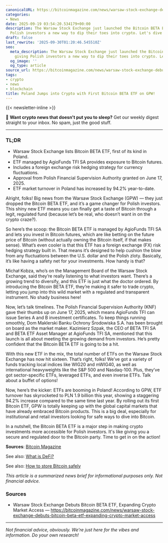 ```yaml
---
canonicalURL: https://bitcoinmagazine.com/news/warsaw-stock-exchange-debuts-bitcoin-beta-etf-expanding-crypto-market-access
categories:
- News
date: 2025-09-19 03:54:20.534179+00:00
description: The Warsaw Stock Exchange just launched the Bitcoin BETA ETF, giving
  Polish investors a new way to dip their toes into crypto. Let's dive in!
draft: false
last_rewrite: '2025-09-30T01:20:46.545510Z'
seo:
  meta_description: The Warsaw Stock Exchange just launched the Bitcoin BETA ETF,
    giving Polish investors a new way to dip their toes into crypto. Let's dive in!
  og_image: ''
  og_type: article
source_url: https://bitcoinmagazine.com/news/warsaw-stock-exchange-debuts-bitcoin-beta-etf-expanding-crypto-market-access
tags:
- crypto
- news
- blockchain
title: Poland Jumps into Crypto with First Bitcoin BETA ETF on GPW!
---
```



{{< newsletter-inline >}}

📧 **Want crypto news that doesn't put you to sleep?** Get our weekly digest straight to your inbox. No spam, just the good stuff.

---

### TL;DR
- Warsaw Stock Exchange lists Bitcoin BETA ETF, first of its kind in Poland.
- ETF managed by AgioFunds TFI SA provides exposure to Bitcoin futures.
- Includes a foreign exchange risk hedging strategy for currency fluctuations.
- Approval from Polish Financial Supervision Authority granted on June 17, 2025.
- ETF market turnover in Poland has increased by 94.2% year-to-date.

Alright, folks! Big news from the Warsaw Stock Exchange (GPW) — they just dropped the Bitcoin BETA ETF, and it’s a game changer for Polish investors. This shiny new ETF means you can finally get a taste of Bitcoin through a legit, regulated fund (because let’s be real, who doesn’t want in on the crypto craze?).

So here’s the scoop: the Bitcoin BETA ETF is managed by AgioFunds TFI SA and lets you invest in Bitcoin futures, which are like betting on the future price of Bitcoin (without actually owning the Bitcoin itself, if that makes sense). What’s even cooler is that this ETF has a foreign exchange (FX) risk hedging strategy built in. That means it’s designed to help cushion the blow from any fluctuations between the U.S. dollar and the Polish zloty. Basically, it’s like having a safety net for your investments. How handy is that?

Michał Kobza, who’s on the Management Board of the Warsaw Stock Exchange, said they’re really listening to what investors want. There’s a growing trend to diversify, and this ETF is just what the doctor ordered. By introducing the Bitcoin BETA ETF, they’re making it safer to trade crypto, letting you jump into this wild market with a regulated and transparent instrument. No shady business here!

Now, let’s talk timelines. The Polish Financial Supervision Authority (KNF) gave their thumbs up on June 17, 2025, which means AgioFunds TFI can issue Series A and B investment certificates. To keep things running smoothly, Dom Maklerski Banku Ochrony Środowiska S.A. has been brought on board as the market maker. Kazimierz Szpak, the CEO of BETA TFI SA and BETA ETF Asset Manager at AgioFunds TFI SA, mentioned that this launch is all about meeting the growing demand from investors. He’s pretty confident that the Bitcoin BETA ETF is going to be a hit.

With this new ETF in the mix, the total number of ETFs on the Warsaw Stock Exchange has now hit sixteen. That’s right, folks! We’ve got a variety of funds tracking local indices like WIG20 and mWIG40, as well as international heavyweights like the S&P 500 and Nasdaq-100. Plus, they’ve got sector-specific ETFs, leveraged ETFs, and even inverse ETFs. Talk about a buffet of options!

Now, here’s the kicker: ETFs are booming in Poland! According to GPW, ETF turnover has skyrocketed to PLN 1.9 billion this year, showing a staggering 94.2% increase compared to the same time last year. By rolling out its first Bitcoin ETF, GPW is totally keeping up with the global capital markets that have already embraced Bitcoin products. This is a big deal, especially for institutional and retail investors looking for safe ways to dive into Bitcoin.

In a nutshell, the Bitcoin BETA ETF is a major step in making crypto investments more accessible for Polish investors. It's like giving you a secure and regulated door to the Bitcoin party. Time to get in on the action!

**Sources**: [Bitcoin Magazine](https://bitcoinmagazine.com/news/warsaw-stock-exchange-debuts-bitcoin-beta-etf-expanding-crypto-market-access)

See also: [What is DeFi?](/pages/what-is-defi/)

See also: [How to store Bitcoin safely](/pages/how-to-store-bitcoin-safely/)

_This article is a summarized news brief for informational purposes only. Not financial advice._

### Sources
- Warsaw Stock Exchange Debuts Bitcoin BETA ETF, Expanding Crypto Market Access — https://bitcoinmagazine.com/news/warsaw-stock-exchange-debuts-bitcoin-beta-etf-expanding-crypto-market-access

---

_Not financial advice, obviously. We're just here for the vibes and information. Do your own research!_

